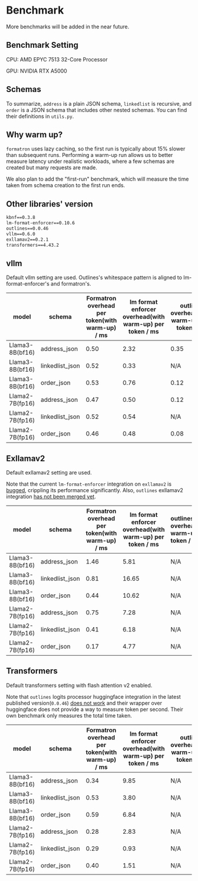 # Benchmark

More benchmarks will be added in the
near future.

## Benchmark Setting

CPU: AMD EPYC 7513 32-Core Processor

GPU: NVIDIA RTX A5000

## Schemas

To summarize, `address` is a plain JSON schema, `linkedlist` is recursive,
and `order` is a JSON schema that includes other nested schemas.
You can find their definitions in `utils.py`.

## Why warm up?

`formatron` uses lazy caching,
so the first run is typically about 15% slower than subsequent runs.
Performing a warm-up run allows us to better measure latency under realistic workloads,
where a few schemas are created but many requests are made.

We also plan to add the "first-run" benchmark, which will measure the time taken from
schema creation to the first run ends.

## Other libraries' version

```txt
kbnf==0.3.8
lm-format-enforcer==0.10.6
outlines==0.0.46
vllm==0.6.0
exllamav2==0.2.1
transformers==4.43.2
```

## vllm

Default vllm setting are used. Outlines's whitespace pattern is aligned to lm-format-enforcer's and formatron's.

| model           | schema          | Formatron overhead per token(with warm-up) / ms | lm format enforcer overhead(with warm-up) per token / ms | outlines overhead(with warm-up) per token / ms |
|-----------------|-----------------|-------------------------------------------------|----------------------------------------------------------|------------------------------------------------|
| Llama3-8B(bf16) | address_json    | 0.50                                            | 2.32                                                     | 0.35                                          |
| Llama3-8B(bf16) | linkedlist_json | 0.52                                            | 0.33                                                     | N/A                                            |
| Llama3-8B(bf16) | order_json      | 0.53                                            | 0.76                                                     | 0.12                                           |
| Llama2-7B(fp16) | address_json    | 0.47                                            | 0.50                                                     | 0.12                                           |
| Llama2-7B(fp16) | linkedlist_json | 0.52                                            | 0.54                                                     | N/A                                            |
| Llama2-7B(fp16) | order_json      | 0.46                                            | 0.48                                                     | 0.08                                           |

## Exllamav2

Default exllamav2 setting are used.

Note that the current `lm-format-enforcer` integration on `exllamav2` is [bugged](https://github.com/noamgat/lm-format-enforcer/issues/134),
crippling its performance significantly. Also, `outlines` exllamav2 integration [has not been merged yet](https://github.com/outlines-dev/outlines/issues/1009).

| model           | schema          | Formatron overhead per token(with warm-up) / ms | lm format enforcer overhead(with warm-up) per token / ms | outlines overhead(with warm-up) per token / ms |
|-----------------|-----------------|-------------------------------------------------|----------------------------------------------------------|:-----------------------------------------------|
| Llama3-8B(bf16) | address_json    | 1.46                                            | 5.81                                                     | N/A                                            |
| Llama3-8B(bf16) | linkedlist_json | 0.81                                            | 16.65                                                     | N/A                                            |
| Llama3-8B(bf16) | order_json      | 0.44                                            | 10.62                                                     | N/A                                            |
| Llama2-7B(fp16) | address_json    | 0.75                                            | 7.28                                                     | N/A                                            |
| Llama2-7B(fp16) | linkedlist_json | 0.41                                            | 6.18                                                      | N/A                                            |
| Llama2-7B(fp16) | order_json      | 0.17                                            | 4.77                                                     | N/A                                            |

## Transformers

Default transformers setting with flash attention v2 enabled.

Note that `outlines` logits processor huggingface integration in the latest published version(`0.0.46`) [does not work](https://github.com/outlines-dev/outlines/issues/1115) and their wrapper over huggingface does not provide a way to measure token per second. Their own benchmark only measures the total time taken.

| model           | schema          | Formatron overhead per token(with warm-up) / ms | lm format enforcer overhead(with warm-up) per token / ms | outlines overhead(with warm-up) per token / ms |
|-----------------|-----------------|-------------------------------------------------|----------------------------------------------------------|------------------------------------------------|
| Llama3-8B(bf16) | address_json    | 0.34                                            | 9.85                                                      | N/A                                            |
| Llama3-8B(bf16) | linkedlist_json | 0.53                                            | 3.80                                                      | N/A                                            |
| Llama3-8B(bf16) | order_json      | 0.59                                            | 6.84                                                      | N/A                                            |
| Llama2-7B(fp16) | address_json    | 0.28                                            | 2.83                                                      | N/A                                            |
| Llama2-7B(fp16) | linkedlist_json | 0.29                                            | 0.93                                                     | N/A                                            |
| Llama2-7B(fp16) | order_json      | 0.40                                            | 1.51                                                     | N/A                                            |
